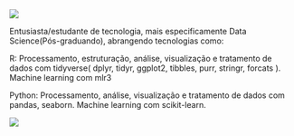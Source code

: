 <img src="https://github.com/pr2tik1/pr2tik1/blob/master/IMAGE-NAME">

Entusiasta/estudante de tecnologia, mais especificamente Data Science(Pós-graduando), abrangendo tecnologias como:

R: Processamento, estruturação, análise, visualização e tratamento de dados com tidyverse( dplyr, tidyr, ggplot2, tibbles, purr, stringr, forcats ).
Machine learning com mlr3

Python: Processamento, análise, visualização e tratamento de dados com pandas, seaborn.
Machine learning com scikit-learn.  



[<img src="https://img.shields.io/badge/linkedin-%230077B5.svg?&style=for-the-badge&logo=linkedin&logoColor=white" />](https://www.linkedin.com/in/jairo-lopes-6351b5197/)
